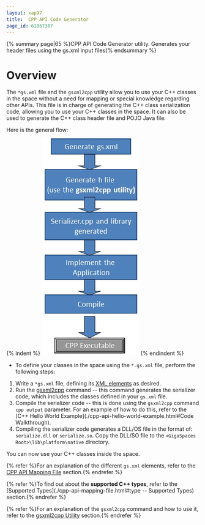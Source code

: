 ```yaml
---
layout: xap97
title:  CPP API Code Generator
page_id: 61867307
---
```


{% summary page|65 %}CPP API Code Generator utility. Generates your header files using the gs.xml input files{% endsummary %}

# Overview

The `*gs.xml` file and the `gsxml2cpp` utility allow you to use your C++ classes in the space without a need for mapping or special knowledge regarding other APIs. This file is in charge of generating the C++ class serialization code, allowing you to use your C++ classes in the space. It can also be used to generate the C++ class header file and POJO Java file.

Here is the general flow:

{% indent %}
![cpp-dev-process.jpg](/attachment_files/cpp-dev-process.jpg)
{% endindent %}

- To define your classes in the space using the `*.gs.xml` file, perform the following steps:

1. Write a `*gs.xml` file, defining its [XML elements](./cpp-api-mapping-file.html) as desired.
1. Run the [gsxml2cpp](./gsxml2cpp-utility.html) command -- this command generates the serializer code, which includes the classes defined in your `gs.xml` file.
1. Compile the serializer code -- this is done using the `gsxml2cpp` command `cpp output` parameter. For an example of how to do this, refer to the [C++ Hello World Example](./cpp-api-hello-world-example.html#Code Walkthrough).
1. Compiling the serializer code generates a DLL/OS file in the format of: `serialize.dll` or  `serialize.so`. Copy the DLL/SO file to the `<GigaSpaces Root>\lib\platform\native` directory.

You can now use your C++ classes inside the space.

{% refer %}For an explanation of the different `gs.xml` elements, refer to the [CPP API Mapping File](./cpp-api-mapping-file.html) section.{% endrefer %}

{% refer %}To find out about the **supported C++ types**, refer to the [Supported Types](./cpp-api-mapping-file.html#type -- Supported Types) section.{% endrefer %}

{% refer %}For an explanation of the `gsxml2cpp` command and how to use it, refer to the [gsxml2cpp Utility](./gsxml2cpp-utility.html) section.{% endrefer %}
